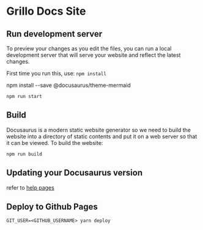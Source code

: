 
# Grillo Docs Site

## Run development server
To preview your changes as you edit the files, you can run a local development server that will serve your website and reflect the latest changes. 

First time you run this, use:
```npm install```

npm install --save @docusaurus/theme-mermaid
```
npm run start
```

## Build
Docusaurus is a modern static website generator so we need to build the website into a directory of static contents and put it on a web server so that it can be viewed. To build the website:
```
npm run build
```

## Updating your Docusaurus version
refer to [help pages](https://docusaurus.io/docs/installation)

## Deploy to Github Pages

```
GIT_USER=<GITHUB_USERNAME> yarn deploy
```
